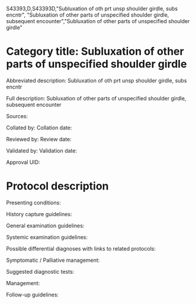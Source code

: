 S43393,D,S43393D,"Subluxation of oth prt unsp shoulder girdle, subs encntr", "Subluxation of other parts of unspecified shoulder girdle, subsequent encounter","Subluxation of other parts of unspecified shoulder girdle"
# Category title: Subluxation of other parts of unspecified shoulder girdle

Abbreviated description: Subluxation of oth prt unsp shoulder girdle, subs encntr

Full description: Subluxation of other parts of unspecified shoulder girdle, subsequent encounter

Sources:

Collated by:
Collation date:

Reviewed by:
Review date:

Validated by:
Validation date:

Approval UID:

# Protocol description

Presenting conditions:

History capture guidelines:

General examination guidelines:

Systemic examination guidelines:

Possible differential diagnoses with links to related protocols:

Symptomatic / Palliative management:

Suggested diagnostic tests:

Management:

Follow-up guidelines:
